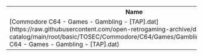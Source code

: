 <table>
<tr><th>Name</th><th>Size</th></tr>
<tr><td>[Commodore C64 - Games - Gambling - [TAP].dat](https://raw.githubusercontent.com/open-retrogaming-archive/dat-catalog/main/root/basic/TOSEC/Commodore/C64/Games/Gambling/[TAP]/Commodore C64 - Games - Gambling - [TAP].dat)</td><td>23334</td></tr>
</table>
